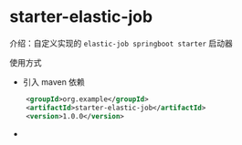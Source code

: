 # starter-elastic-job
介绍：自定义实现的 `elastic-job springboot starter` 启动器

使用方式
- 引入 maven 依赖
```xml
    <groupId>org.example</groupId>
    <artifactId>starter-elastic-job</artifactId>
    <version>1.0.0</version>
```
- 
